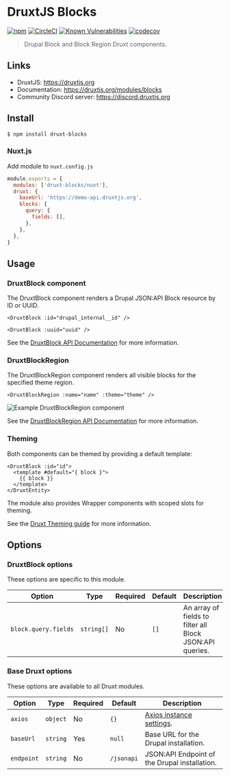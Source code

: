 # DruxtJS Blocks

[![npm](https://badgen.net/npm/v/druxt-blocks)](https://www.npmjs.com/package/druxt-blocks)
[![CircleCI](https://circleci.com/gh/druxt/druxt-blocks.svg?style=svg)](https://circleci.com/gh/druxt/druxt-blocks)
[![Known Vulnerabilities](https://snyk.io/test/github/druxt/druxt-blocks/badge.svg?targetFile=package.json)](https://snyk.io/test/github/druxt/druxt-blocks?targetFile=package.json)
[![codecov](https://codecov.io/gh/druxt/druxt-blocks/branch/develop/graph/badge.svg)](https://codecov.io/gh/druxt/druxt-blocks)

> Drupal Block and Block Region Druxt components.

## Links

- DruxtJS: https://druxtjs.org
- Documentation: https://druxtjs.org/modules/blocks
- Community Discord server: https://discord.druxtjs.org


## Install

`$ npm install druxt-blocks`


### Nuxt.js

Add module to `nuxt.config.js`

```js
module.exports = {
  modules: ['druxt-blocks/nuxt'],
  druxt: {
    baseUrl: 'https://demo-api.druxtjs.org',
    blocks: {
      query: {
        fields: [],
      },
    },
  },
}
```

## Usage

### DruxtBlock component

The DruxtBlock component renders a Drupal JSON:API Block resource by ID or UUID.

```vue
<DruxtBlock :id="drupal_internal__id" />
```

```vue
<DruxtBlock :uuid="uuid" />
```

See the [DruxtBlock API Documentation](https://druxtjs.org/api/packages/blocks/components/DruxtBlock) for more information.


### DruxtBlockRegion

The DruxtBlockRegion component renders all visible blocks for the specified theme region.

```vue
<DruxtBlockRegion :name="name" :theme="theme" />
```

![Example DruxtBlockRegion component](https://druxtjs.org/images/druxt-block-region.png)

See the [DruxtBlockRegion API Documentation](https://druxtjs.org/api/packages/blocks/components/DruxtBlockRegion) for more information.


### Theming

Both components can be themed by providing a default template:

```vue
<DruxtBlock :id="id">
  <template #default="{ block }">
    {{ block }}
  </template>
</DruxtEntity>
```

The module also provides Wrapper components with scoped slots for theming.

See the [Druxt Theming guide](https://druxtjs.org/guide/theming) for more information.


## Options

### DruxtBlock options

These options are specific to this module.

| Option | Type | Required | Default | Description |
| --- | --- | --- | --- | --- |
| `block.query.fields` | `string[]` | No | `[]` | An array of fields to filter all Block JSON:API queries. |


### Base Druxt options

These options are available to all Druxt modules.

| Option | Type | Required | Default | Description |
| --- | --- | --- | --- | --- |
| `axios` | `object` | No | `{}` | [Axios instance settings](https://github.com/axios/axios#axioscreateconfig). |
| `baseUrl` | `string` | Yes | `null` | Base URL for the Drupal installation. |
| `endpoint` | `string` | No | `/jsonapi` | JSON:API Endpoint of the Drupal installation. |
